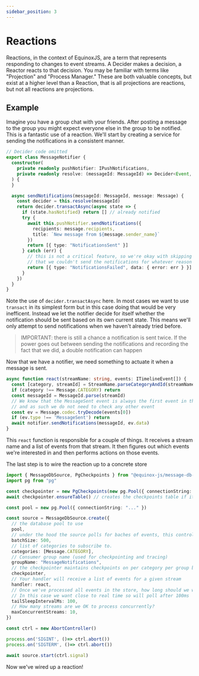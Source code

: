 ```yaml
---
sidebar_position: 3
---
```


# Reactions

Reactions, in the context of EquinoxJS, are a term that represents responding
to changes to event streams. A Decider makes a decision, a Reactor reacts to 
that decision. You may be familiar with terms like "Projection" and "Process
Manager." These are both valuable concepts, but exist at a higher level than 
a Reaction, that is all projections are reactions, but not all reactions are 
projections.

## Example

Imagine you have a group chat with your friends. After posting a message to the
group you might expect everyone else in the group to be notified. This is a 
fantastic use of a reaction. We'll start by creating a service for sending the 
notifications in a consistent manner.

```ts
// Decider code omitted
export class MessageNotifier {
  constructor(
    private readonly pushNotifier: IPushNotifications,
    private readonly resolve: (messageId: MessageId) => Decider<Event, State>
  ) {
  }

  async sendNotifications(messageId: MessageId, message: Message) {
    const decider = this.resolve(messageId)
    return decider.transactAsync(async state => {
      if (state.hasNotified) return [] // already notified
      try {
        await this.pushNotifier.sendNotifications({
          recipients: message.recipients,
          title: `New message from ${message.sender_name}`
        })
        return [{ type: "NotificationsSent" }]
      } catch (err) {
        // this is not a critical feature, so we're okay with skipping retries and just write down the fact
        // that we couldn't send the notifications for whatever reason
        return [{ type: "NotificationsFailed", data: { error: err } }]
      }
    })
  }
}
```

Note the use of `decider.transactAsync` here. In most cases we want to use 
`transact` in its simplest form but in this case doing that would be very 
inefficent. Instead we let the notifier decide for itself whether the 
notification should be sent based on its own current state. This means we'll 
only attempt to send notifications when we haven't already tried before.

> IMPORTANT: there is still a chance a notification is sent twice. If the 
> power goes out between sending the notifications and recording the fact that 
> we did, a double notification can happen

Now that we have a notifier, we need something to actuate it when a message is 
sent.

```ts
async function react(streamName: string, events: ITimelineEvent[]) {
  const [category, streamId] = StreamName.parseCategoryAndId(streamName)
  if (category !== Message.CATEGORY) return
  const messageId = MessageId.parse(streamId)
  // We know that the MessageSent event is always the first event in the stream 
  // and as such we do not need to check any other event
  const ev = Message.codec.tryDecode(events[0]) 
  if (ev.type !== 'MessageSent') return
  await notifier.sendNotifications(messageId, ev.data)
}
```

This `react` function is responsible for a couple of things. It receives a 
stream name and a list of events from that stream. It then figures out which 
events we're interested in and then performs actions on those events.

The last step is to wire the reaction up to a concrete store

```ts
import { MessageDbSource, PgCheckpoints } from "@equinox-js/message-db-consumer"
import pg from "pg"

const checkpointer = new PgCheckpoints(new pg.Pool({ connectionString: "..." }), "public")
await checkpointer.ensureTable() // creates the checkpoints table if it doesn't exist

const pool = new pg.Pool({ connectionString: "..." })

const source = MessageDbSource.create({
  // the database pool to use
  pool, 
  // under the hood the source polls for baches of events, this controls the batch size
  batchSize: 500,
  // list of categories to subscribe to.
  categories: [Message.CATEGORY], 
  // Consumer group name (used for checkpointing and tracing)
  groupName: "MessageNotifications", 
  // the checkpointer maintains checkpoints on per category per group basis
  checkpointer, 
  // Your handler will receive a list of events for a given stream
  handler: react,
  // Once we've processed all events in the store, how long should we wait before requesting a new batch?
  // In this case we want close to real time so will poll after 100ms
  tailSleepIntervalMs: 100, 
  // How many streams are we OK to process concurrently?
  maxConcurrentStreams: 10, 
})

const ctrl = new AbortController()

process.on('SIGINT', ()=> ctrl.abort())
process.on('SIGTERM', ()=> ctrl.abort())

await source.start(ctrl.signal)
```

Now we've wired up a reaction!

